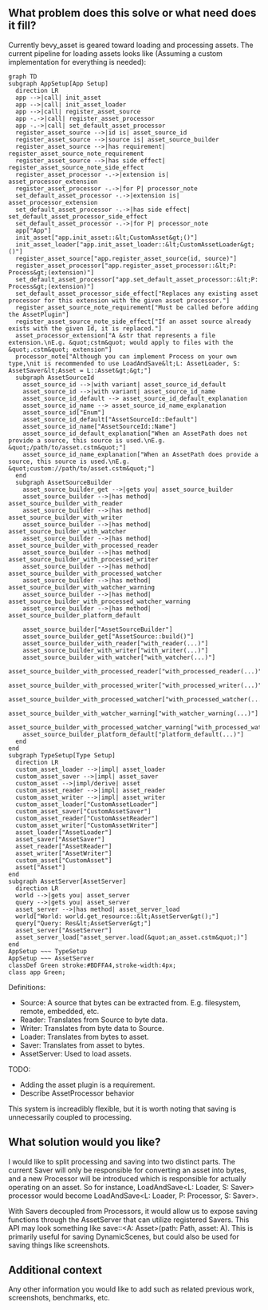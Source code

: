 ## What problem does this solve or what need does it fill?
Currently bevy_asset is geared toward loading and processing assets.
The current pipeline for loading assets looks like (Assuming a custom implementation for everything is needed):
```mermaid
graph TD
subgraph AppSetup[App Setup]
  direction LR
  app -->|call| init_asset
  app -->|call| init_asset_loader
  app -->|call| register_asset_source
  app -.->|call| register_asset_processor
  app -.->|call| set_default_asset_processor
  register_asset_source -->|id is| asset_source_id
  register_asset_source -->|source is| asset_source_builder
  register_asset_source -->|has requirement| register_asset_source_note_requirement
  register_asset_source -->|has side effect| register_asset_source_note_side_effect
  register_asset_processor -.->|extension is| asset_processor_extension
  register_asset_processor -.->|for P| processor_note
  set_default_asset_processor -.->|extension is| asset_processor_extension
  set_default_asset_processor -.->|has side effect| set_default_asset_processor_side_effect
  set_default_asset_processor -.->|for P| processor_note
  app["App"]
  init_asset["app.init_asset::&lt;CustomAsset&gt;()"]
  init_asset_loader["app.init_asset_loader::&lt;CustomAssetLoader&gt;()"]
  register_asset_source["app.register_asset_source(id, source)"]
  register_asset_processor["app.register_asset_processor::&lt;P: Process&gt;(extension)"]
  set_default_asset_processor["app.set_default_asset_processor::&lt;P: Process&gt;(extension)"]
  set_default_asset_processor_side_effect["Replaces any existing asset processor for this extension with the given asset processor."]
  register_asset_source_note_requirement["Must be called before adding the AssetPlugin"]
  register_asset_source_note_side_effect["If an asset source already exists with the given Id, it is replaced."]
  asset_processor_extension["A &str that represents a file extension.\nE.g. &quot;cstm&quot; would apply to files with the &quot;.cstm&quot; extension"]
  processor_note["Although you can implement Process on your own type,\nit is recommended to use LoadAndSave&lt;L: AssetLoader, S: AssetSaver&lt;Asset = L::Asset&gt;&gt;"]
  subgraph AssetSourceId
    asset_source_id -->|with variant| asset_source_id_default
    asset_source_id -->|with variant| asset_source_id_name
    asset_source_id_default --> asset_source_id_default_explanation
    asset_source_id_name --> asset_source_id_name_explanation
    asset_source_id["Enum"]
    asset_source_id_default["AssetSourceId::Default"]
    asset_source_id_name["AssetSourceId::Name"]
    asset_source_id_default_explanation["When an AssetPath does not provide a source, this source is used.\nE.g. &quot;/path/to/asset.cstm&quot;"]
    asset_source_id_name_explanation["When an AssetPath does provide a source, this source is used.\nE.g. &quot;custom://path/to/asset.cstm&quot;"]
  end
  subgraph AssetSourceBuilder
    asset_source_builder_get -->|gets you| asset_source_builder
    asset_source_builder -->|has method| asset_source_builder_with_reader
    asset_source_builder -->|has method| asset_source_builder_with_writer
    asset_source_builder -->|has method| asset_source_builder_with_watcher
    asset_source_builder -->|has method| asset_source_builder_with_processed_reader
    asset_source_builder -->|has method| asset_source_builder_with_processed_writer
    asset_source_builder -->|has method| asset_source_builder_with_processed_watcher
    asset_source_builder -->|has method| asset_source_builder_with_watcher_warning
    asset_source_builder -->|has method| asset_source_builder_with_processed_watcher_warning
    asset_source_builder -->|has method| asset_source_builder_platform_default

    asset_source_builder["AssetSourceBuilder"]
    asset_source_builder_get["AssetSource::build()"]
    asset_source_builder_with_reader["with_reader(...)"]
    asset_source_builder_with_writer["with_writer(...)"]
    asset_source_builder_with_watcher["with_watcher(...)"]
    asset_source_builder_with_processed_reader["with_processed_reader(...)"]
    asset_source_builder_with_processed_writer["with_processed_writer(...)"]
    asset_source_builder_with_processed_watcher["with_processed_watcher(...)"]
    asset_source_builder_with_watcher_warning["with_watcher_warning(...)"]
    asset_source_builder_with_processed_watcher_warning["with_processed_watcher_warning(...)"]
    asset_source_builder_platform_default["platform_default(...)"]
  end
end
subgraph TypeSetup[Type Setup]
  direction LR
  custom_asset_loader -->|impl| asset_loader
  custom_asset_saver -->|impl| asset_saver
  custom_asset -->|impl/derive| asset
  custom_asset_reader -->|impl| asset_reader
  custom_asset_writer -->|impl| asset_writer
  custom_asset_loader["CustomAssetLoader"]
  custom_asset_saver["CustomAssetSaver"]
  custom_asset_reader["CustomAssetReader"]
  custom_asset_writer["CustomAssetWriter"]
  asset_loader["AssetLoader"]
  asset_saver["AssetSaver"]
  asset_reader["AssetReader"]
  asset_writer["AssetWriter"]
  custom_asset["CustomAsset"]
  asset["Asset"]
end
subgraph AssetServer[AssetServer]
  direction LR
  world -->|gets you| asset_server
  query -->|gets you| asset_server
  asset_server -->|has method| asset_server_load
  world["World: world.get_resource::&lt;AssetServer&gt();"]
  query["Query: Res&lt;AssetServer&gt;"]
  asset_server["AssetServer"]
  asset_server_load["asset_server.load(&quot;an_asset.cstm&quot;)"]
end
AppSetup ~~~ TypeSetup
AppSetup ~~~ AssetServer
classDef Green stroke:#BDFFA4,stroke-width:4px;
class app Green;
```
Definitions:
- Source: A source that bytes can be extracted from. E.g. filesystem, remote, embedded, etc.
- Reader: Translates from Source to byte data.
- Writer: Translates from byte data to Source.
- Loader: Translates from bytes to asset.
- Saver: Translates from asset to bytes.
- AssetServer: Used to load assets.

TODO:
- Adding the asset plugin is a requirement.
- Describe AssetProcessor behavior

This system is increadibly flexible, but it is worth noting that saving is unnecessarily coupled to processing.

## What solution would you like?

I would like to split processing and saving into two distinct parts. The current Saver will only be responsible for converting an asset into bytes, and a new Processor will be introduced which is responsible for actually operating on an asset.
So for instance, LoadAndSave<L: Loader, S: Saver> processor would become LoadAndSave<L: Loader, P: Processor, S: Saver>. 

With Savers decoupled from Processors, it would allow us to expose saving functions through the AssetServer that can utilize registered Savers. This API may look something like save::<A: Asset>(path: Path, asset: A). This is primarily useful for saving DynamicScenes, but could also be used for saving things like screenshots.

## Additional context

Any other information you would like to add such as related previous work,
screenshots, benchmarks, etc.
